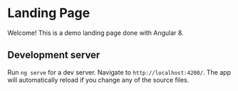 # Landing Page

Welcome! This is a demo landing page done with Angular 8.

## Development server

Run `ng serve` for a dev server. Navigate to `http://localhost:4200/`. The app will automatically reload if you change any of the source files.
